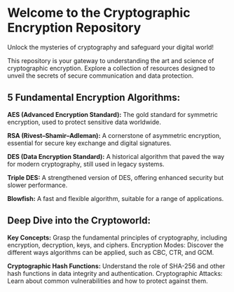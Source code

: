 
# Welcome to the Cryptographic Encryption Repository

Unlock the mysteries of cryptography and safeguard your digital world!

This repository is your gateway to understanding the art and science of cryptographic encryption. Explore a collection of resources designed to unveil the secrets of secure communication and data protection.


## 5 Fundamental Encryption Algorithms:

**AES (Advanced Encryption Standard):** The gold standard for symmetric encryption, used to protect sensitive data worldwide.

**RSA (Rivest–Shamir–Adleman):** A cornerstone of asymmetric encryption, essential for secure key exchange and digital signatures.

**DES (Data Encryption Standard):** A historical algorithm that paved the way for modern cryptography, still used in legacy systems.

**Triple DES:** A strengthened version of DES, offering enhanced security but slower performance.

**Blowfish:** A fast and flexible algorithm, suitable for a range of applications.
## Deep Dive into the Cryptoworld:

**Key Concepts:** Grasp the fundamental principles of cryptography, including encryption, decryption, keys, and ciphers.
Encryption Modes: Discover the different ways algorithms can be applied, such as CBC, CTR, and GCM.

**Cryptographic Hash Functions:** Understand the role of SHA-256 and other hash functions in data integrity and authentication.
Cryptographic Attacks: Learn about common vulnerabilities and how to protect against them.
